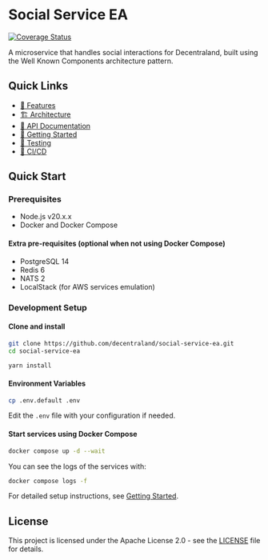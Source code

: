 # Social Service EA

[![Coverage Status](https://coveralls.io/repos/github/decentraland/social-service-ea/badge.svg)](https://coveralls.io/github/decentraland/social-service-ea)

A microservice that handles social interactions for Decentraland, built using the Well Known Components architecture pattern.

## Quick Links

- [🌟 Features](https://github.com/decentraland/social-service-ea/wiki/Features)
- [🏗 Architecture](https://github.com/decentraland/social-service-ea/wiki/Architecture)
- [🔗 API Documentation](https://github.com/decentraland/social-service-ea/wiki/API-Documentation)
- [🚀 Getting Started](https://github.com/decentraland/social-service-ea/wiki/Getting-Started)
- [🧪 Testing](https://github.com/decentraland/social-service-ea/wiki/Testing)
- [🔄 CI/CD](https://github.com/decentraland/social-service-ea/wiki/CI-CD)

## Quick Start

### Prerequisites

- Node.js v20.x.x
- Docker and Docker Compose

#### Extra pre-requisites (optional when not using Docker Compose)

- PostgreSQL 14
- Redis 6
- NATS 2
- LocalStack (for AWS services emulation)

### Development Setup

#### Clone and install
```bash
git clone https://github.com/decentraland/social-service-ea.git
cd social-service-ea

yarn install
```

#### Environment Variables
```bash
cp .env.default .env
```

Edit the `.env` file with your configuration if needed.

#### Start services using Docker Compose
```bash
docker compose up -d --wait
```

You can see the logs of the services with:

```bash
docker compose logs -f
```

For detailed setup instructions, see [Getting Started](https://github.com/decentraland/social-service-ea/wiki/Getting-Started).

## License

This project is licensed under the Apache License 2.0 - see the [LICENSE](LICENSE) file for details.
